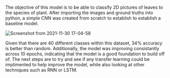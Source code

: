 The objective of this model is to be able to classify 2D pictures of leaves to the species of plant.  After importing the images and ground truths into python, a simple 
CNN was created from scratch to establish to establish a baseline model.

![Screenshot from 2021-11-30 17-04-58](https://user-images.githubusercontent.com/87049486/144153709-0b0f97b3-f4c2-4bbf-a099-50bd4e3326e2.png)

Given that there are 40 different classes within this dataset, 34% accuracy is better than random. Additionally, the model was improving consistantly across 10 epochs,
indicating that the model is a good foundation to build off of. The next steps are to try and see if any transfer learning could be implimented to help improve the model, while
also looking at other techniques such as RNN or LSTM.

